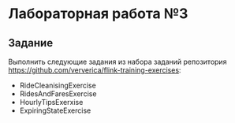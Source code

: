 # Лабораторная работа №3

## Задание
Выполнить следующие задания из набора заданий репозитория https://github.com/ververica/flink-training-exercises:

- RideCleanisingExercise
- RidesAndFaresExercise
- HourlyTipsExerxise
- ExpiringStateExercise

